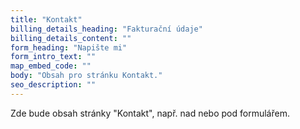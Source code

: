 ```yaml
---
title: "Kontakt"
billing_details_heading: "Fakturační údaje"
billing_details_content: ""
form_heading: "Napište mi"
form_intro_text: ""
map_embed_code: ""
body: "Obsah pro stránku Kontakt."
seo_description: ""
---
```


Zde bude obsah stránky "Kontakt", např. nad nebo pod formulářem. 